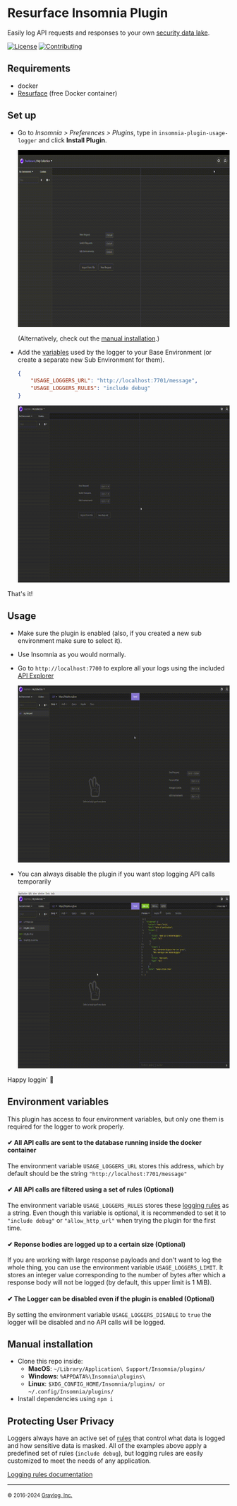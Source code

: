 # Resurface Insomnia Plugin
Easily log API requests and responses to your own <a href="https://resurface.io">security data lake</a>.

[![License](https://img.shields.io/github/license/resurfaceio/insomnia-plugin)](https://github.com/resurfaceio/insomnia-plugin/blob/master/LICENSE)
[![Contributing](https://img.shields.io/badge/contributions-welcome-green.svg)](https://github.com/resurfaceio/insomnia-plugin/blob/master/CONTRIBUTING.md)

## Requirements

- docker
- [Resurface](https://resurface.io/installation) (free Docker container)

## Set up

- Go to *Insomnia > Preferences > Plugins*, type in `insomnia-plugin-usage-logger` and click **Install Plugin**.

  <img src="https://github.com/resurfaceio/insomnia-plugin/raw/master/assets/readme/install_plugin.gif" width="768" height="400" />


  (Alternatively, check out the [manual installation](#manual-installation).)

- Add the [variables](#environment-variables) used by the logger to your Base Environment (or create a separate new Sub Environment for them).

  ```json
  {
      "USAGE_LOGGERS_URL": "http://localhost:7701/message",
      "USAGE_LOGGERS_RULES": "include debug"
  }
  ```

  <img src="https://github.com/resurfaceio/insomnia-plugin/raw/master/assets/readme/insomnia_env.gif" width="768" height="400" />


That's it!

## Usage

- Make sure the plugin is enabled (also, if you created a new sub environment make sure to select it).
- Use Insomnia as you would normally.
- Go to `http://localhost:7700` to explore all your logs using the included <a href="https://resurface.io#explore">API Explorer</a>

  <img src="https://github.com/resurfaceio/insomnia-plugin/raw/master/assets/readme/insomnia_usage.gif" width="768" height="400" />

- You can always disable the plugin if you want stop logging API calls temporarily

  <img src="https://github.com/resurfaceio/insomnia-plugin/raw/master/assets/readme/insomnia_disable.gif" width="768" height="400" />

Happy loggin' 📝

## Environment variables

This plugin has access to four environment variables, but only one them is required for the logger to work properly.

#### ✔ All API calls are sent to the database running inside the docker container
The environment variable `USAGE_LOGGERS_URL` stores this address, which by default should be the string `"http://localhost:7701/message"`
#### ✔ All API calls are filtered using a set of rules (Optional)
The environment variable `USAGE_LOGGERS_RULES` stores these [logging rules](#protecting-user-privacy) as a string. Even though this variable is optional, it is recommended to set it to `"include debug"` or `"allow_http_url"` when trying the plugin for the first time.
#### ✔ Reponse bodies are logged up to a certain size (Optional)
If you are working with large response payloads and don't want to log the whole thing, you can use the environment variable `USAGE_LOGGERS_LIMIT`. It stores an integer value corresponding to the number of bytes after which a response body will not be logged (by default, this upper limit is 1 MiB).
#### ✔ The Logger can be disabled even if the plugin is enabled (Optional)
By setting the environment variable `USAGE_LOGGERS_DISABLE` to `true` the logger will be disabled and no API calls will be logged.

## Manual installation

- Clone this repo inside:
  - **MacOS**: `~/Library/Application\ Support/Insomnia/plugins/`
  - **Windows**: `%APPDATA%\Insomnia\plugins\`
  - **Linux**: `$XDG_CONFIG_HOME/Insomnia/plugins/ or ~/.config/Insomnia/plugins/`
- Install dependencies using `npm i`

## Protecting User Privacy

Loggers always have an active set of <a href="https://resurface.io/logging-rules">rules</a> that control what data is logged
and how sensitive data is masked. All of the examples above apply a predefined set of rules (`include debug`),
but logging rules are easily customized to meet the needs of any application.

<a href="https://resurface.io/logging-rules">Logging rules documentation</a>

---
<small>&copy; 2016-2024 <a href="https://resurface.io">Graylog, Inc.</a></small>
